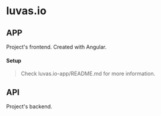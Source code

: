 # luvas.io

## APP

Project's frontend. Created with Angular.

#### Setup

> Check luvas.io-app/README.md for more information.

## API

Project's backend.
